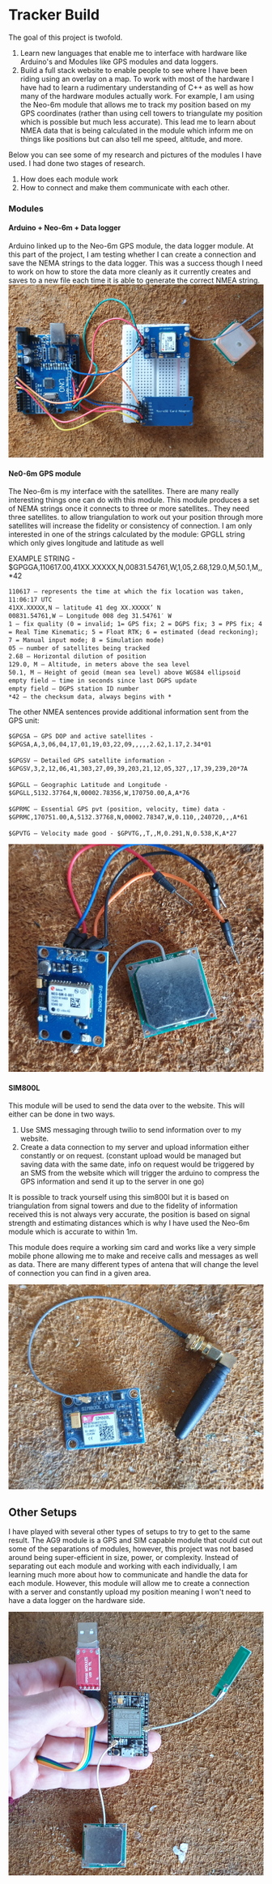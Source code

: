 # Tracker Build 
The goal of this project is twofold.
1. Learn new languages that enable me to interface with hardware like Arduino's and Modules like GPS modules and data loggers.
2. Build a full stack website to enable people to see where I have been riding using an overlay on a map. 
To work with most of the hardware I have had to learn a rudimentary understanding of C++ as well as how many of the hardware modules actually work. 
For example, I am using the Neo-6m module that allows me to track my position based on my GPS coordinates (rather than using cell towers to triangulate my position which is possible but much less accurate). This lead me to learn about NMEA data that is being calculated in the module which inform me on things like positions but can also tell me speed, altitude, and more. 

Below you can see some of my research and pictures of the modules I have used. I had done two stages of research.
1. How does each module work 
2. How to connect and make them communicate with each other. 

### Modules
#### Arduino + Neo-6m + Data logger
Arduino linked up to the Neo-6m GPS module, the data logger module. At this part of the project, I am testing whether I can create a connection and save the NEMA strings to the data logger. This was a success though I need to work on how to store the data more cleanly as it currently creates and saves to a new file each time it is able to generate the correct NMEA string. 
![arduino](src/Images/Modules/arduino_gps-data.jpg)

#### Ne0-6m GPS module
The Neo-6m is my interface with the satellites. There are many really interesting things one can do with this module. 
This module produces a set of NEMA strings once it connects to three or more satellites.. 
They need three satellites. to allow triangulation to work out your position through more satellites will increase the fidelity or consistency of connection.
I am only interested in one of the strings calculated by the module: GPGLL string which only gives longitude and latitude as well

EXAMPLE STRING - $GPGGA,110617.00,41XX.XXXXX,N,00831.54761,W,1,05,2.68,129.0,M,50.1,M,,*42

    110617 – represents the time at which the fix location was taken, 11:06:17 UTC
    41XX.XXXXX,N – latitude 41 deg XX.XXXXX’ N
    00831.54761,W – Longitude 008 deg 31.54761′ W
    1 – fix quality (0 = invalid; 1= GPS fix; 2 = DGPS fix; 3 = PPS fix; 4 = Real Time Kinematic; 5 = Float RTK; 6 = estimated (dead reckoning); 7 = Manual input mode; 8 = Simulation mode)
    05 – number of satellites being tracked
    2.68 – Horizontal dilution of position
    129.0, M – Altitude, in meters above the sea level
    50.1, M – Height of geoid (mean sea level) above WGS84 ellipsoid
    empty field – time in seconds since last DGPS update
    empty field – DGPS station ID number
    *42 – the checksum data, always begins with *

The other NMEA sentences provide additional information sent from the GPS unit:

    $GPGSA – GPS DOP and active satellites - $GPGSA,A,3,06,04,17,01,19,03,22,09,,,,,2.62,1.17,2.34*01

    $GPGSV – Detailed GPS satellite information - $GPGSV,3,2,12,06,41,303,27,09,39,203,21,12,05,327,,17,39,239,20*7A

    $GPGLL – Geographic Latitude and Longitude - $GPGLL,5132.37764,N,00002.78356,W,170750.00,A,A*76

    $GPRMC – Essential GPS pvt (position, velocity, time) data - $GPRMC,170751.00,A,5132.37768,N,00002.78347,W,0.110,,240720,,,A*61

    $GPVTG – Velocity made good - $GPVTG,,T,,M,0.291,N,0.538,K,A*27

![neo-6](src/Images/Modules/neo_6m_module.jpg)

#### SIM800L 
This module will be used to send the data over to the website. This will either can be done in two ways.
1. Use SMS messaging through twilio to send information over to my website.
2. Create a data connection to my server and upload information either constantly or on request. 
(constant upload would be managed but saving data with the same date, info on request would be triggered by an SMS from the website which will trigger the arduino to compress the GPS information and send it up to the server in one go)

It is possible to track yourself using this sim800l but it is based on triangulation from signal towers and due to the fidelity of information received this is not always very accurate, the position is based on signal strength and estimating distances which is why I have used the Neo-6m module which is accurate to within 1m.

This module does require a working sim card and works like a very simple mobile phone allowing me to make and receive calls and messages as well as data.
There are many different types of antena that will change the level of connection you can find in a given area.

![sim800l](src/Images/Modules/sim800l_module.jpg)
<!-- The project has been to build a website to allow people to follow me when I go cycling. This was to be done via a webiste were the user can click a button on a page in which a google map will be rendered with my current position and previous positions saved during ride. In addition I will be building the GPS tracker from teh hardware up in order to resarch GPS, and Celular communication. You can see pictures of the project and list of hardware bwlow. -->



## Other Setups
I have played with several other types of setups to try to get to the same result. 
The AG9 module is a GPS and SIM capable module that could cut out some of the separations of modules, however, this project was not based around being super-efficient in size, power, or complexity. Instead of separating out each module and working with each individually, I am learning much more about how to communicate and handle the data for each module. 
However, this module will allow me to create a connection with a server and constantly upload my position meaning I won't need to have a data logger on the hardware side. 

![ag9_module](src/Images/Modules/ag9_module.jpg)
